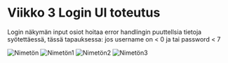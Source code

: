 # Viikko 3 Login UI toteutus

Login näkymän input osiot hoitaa error handlingin puuttellsia tietoja syötettäessä, tässä tapauksessa: jos username on < 0 ja tai password < 7


![Nimetön](https://github.com/Sakkeyy/IN00CT08-3005-Homework/assets/127964245/b5053e26-192b-4ffd-903a-43e5c448d8e4)
![Nimetön1](https://github.com/Sakkeyy/IN00CT08-3005-Homework/assets/127964245/ea6589f1-57ac-42cf-a63b-c83974f9aad9)
![Nimetön2](https://github.com/Sakkeyy/IN00CT08-3005-Homework/assets/127964245/4c878570-71cf-4c31-ab43-5d07866efa5c)
![Nimetön3](https://github.com/Sakkeyy/IN00CT08-3005-Homework/assets/127964245/92183408-f9a3-4d72-80ef-2473c56ead57)
